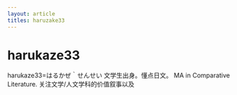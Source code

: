 ```yaml
---
layout: article
titles: haruzake33
---
```

# harukaze33
harukaze33=はるかぜ｀せんせい
文学生出身。懂点日文。
MA in Comparative Literature.
关注文学/人文学科的价值叙事以及